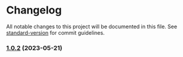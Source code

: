 # Changelog

All notable changes to this project will be documented in this file. See [standard-version](https://github.com/conventional-changelog/standard-version) for commit guidelines.

### [1.0.2](https://github.com/igor-couto/rust-ascii/compare/v1.0.1...v1.0.2) (2023-05-21)
